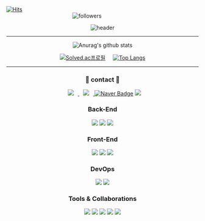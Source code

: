 [![Hits](https://hits.seeyoufarm.com/api/count/incr/badge.svg?url=https%3A%2F%2Fgithub.com%2Fhongcoding94&count_bg=%2309A9D6&title_bg=%23A6A6A6&icon=github.svg&icon_color=%23BD00FF&title=hits&edge_flat=false)](https://hits.seeyoufarm.com)
&nbsp; &nbsp; &nbsp; &nbsp; &nbsp; &nbsp; &nbsp; &nbsp; &nbsp; &nbsp; &nbsp; &nbsp; &nbsp; &nbsp; &nbsp; &nbsp; &nbsp; &nbsp; &nbsp; &nbsp; &nbsp; &nbsp;
&nbsp; &nbsp; &nbsp; &nbsp; &nbsp; &nbsp; &nbsp; &nbsp; &nbsp; &nbsp; &nbsp; &nbsp; &nbsp; &nbsp; &nbsp; &nbsp; &nbsp; &nbsp; &nbsp; &nbsp; &nbsp; &nbsp;
&nbsp; &nbsp; &nbsp; &nbsp; &nbsp; &nbsp; &nbsp; &nbsp; &nbsp; &nbsp; &nbsp; &nbsp; &nbsp; &nbsp; &nbsp; &nbsp; &nbsp; &nbsp; &nbsp; &nbsp; &nbsp; &nbsp;
&nbsp; &nbsp; &nbsp; &nbsp; &nbsp; &nbsp; &nbsp; &nbsp; &nbsp; &nbsp; &nbsp; &nbsp; &nbsp;  &nbsp;
![followers](https://img.shields.io/github/followers/hongcoding94?style=social)

<div align="center">

  ![header](https://capsule-render.vercel.app/api?type=waving&color=0%:FF2CDF,100%:2D27FF&height=260&section=header&text=Welcome%20to%20my%20Github&fontSize=64&animation=fadeIn&fontAlignY=38&desc=hongcoding94&descAlignY=51&descAlign=82)

</div>

<hr/>

<div align="center">

  ![Anurag's github stats](https://github-readme-stats.vercel.app/api?username=hongcoding94&show_icons=true&theme=tokyonight)
  <br>
  
  [![Solved.ac프로필](http://mazassumnida.wtf/api/v2/generate_badge?boj=towijin2100)](https://solved.ac/towijin2100)
  &nbsp; &nbsp;
  [![Top Langs](https://github-readme-stats.vercel.app/api/top-langs/?username=hongcoding94&layout=compact&theme=tokyonight)](https://github.com/metleeha)
  
  <hr/>
  <!-- 연락 수단 -->
  
  ### 📲 contact 📲
  </a> <a href="https://instagram.com/hongcoding_dev">
      <img src="https://img.shields.io/badge/-Instagram-grey?style=flat&logo=Instagram&link=https://instagram.com/hongcoding_dev/"
          style="height : auto; margin-left : 10px; margin-right : 10px;"/>
  </a> 
  <a href="mailto:towijin2100@gmail.com">
      <img src="https://img.shields.io/badge/Gmail-d14836?style=flat-square&logo=Gmail&logoColor=white&link=mailto:towijin2100@gmail.com"
          style="height : auto; margin-left : 10px; margin-right : 10px;"/>
  </a>
  [![Naver Badge](https://img.shields.io/badge/Naver-03C75A?style=flat-square&logo=Naver&logoColor=white&link=mailto:jjhsun1994@naver.com)](mailto:jjhsun1994@naver.com)
  <a href="https://utopian-hollyhock-4d7.notion.site/DIC-The-data-is-coming-e817b85e2fbf497ea05b0e4c54a56383">
    <img src="https://img.shields.io/badge/Notion-181717?style=flat-square&logo=Notion&logoColor=White"/>
  </a>
</div>

<!-- 기술 스택 -->
<div align="center">

  ### Back-End
  <img src="https://img.shields.io/badge/Java-007396?style=flat-square&logo=Java&logoColor=white"/></a>
  <img src="https://img.shields.io/badge/Spring-6DB33F?style=flat-square&logo=Spring&logoColor=white"/></a>
  <img src="https://img.shields.io/badge/Spring boot-6DB33F?style=flat-square&logo=Spring boot&logoColor=white"/>


  ### Front-End
  <img src="https://img.shields.io/badge/HTML5-E34F26?style=flat-square&logo=HTML5&logoColor=white"/></a>
  <img src="https://img.shields.io/badge/CSS3-1572B6?style=flat-square&logo=CSS3&logoColor=white"/></a>
  <img src="https://img.shields.io/badge/JavaScript-F7DF1E?style=flat-square&logo=JavaScript&logoColor=white"/></a>

  ### DevOps
  <img src="https://img.shields.io/badge/MySQL-4479A1?style=flat-square&logo=MySQL&logoColor=white"/></a>
  <img src="https://img.shields.io/badge/Oracle-F80000?style=flat-square&logo=Oracle&logoColor=white"/></a>

  ### Tools & Collaborations
  <img src="https://img.shields.io/badge/Gradle-02303A?style=flat-square&logo=Gradle&logoColor=white"/></a>
  <img src="https://img.shields.io/badge/Apache Maven-C71A36?style=flat-square&logo=Apache Maven&logoColor=white"/></a>
  <img src="https://img.shields.io/badge/IntelliJ IDEA-000000?style=flat-square&logo=IntelliJ IDEA&logoColor=white"/></a>
  <img src="https://img.shields.io/badge/Eclipse IDE-2C2255?style=flat-square&logo=Eclipse IDE&logoColor=white"/></a>
  <img src="https://img.shields.io/badge/GitHub-181717?style=flat-square&logo=GitHub&logoColor=white"/></a>
  
</div>
